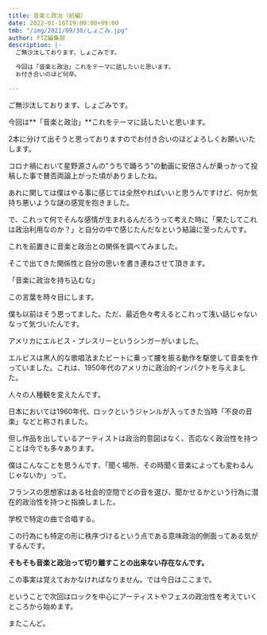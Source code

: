 ```yaml
---
title: 音楽と政治（前編）
date: 2022-01-16T19:00:00+09:00
tmb: "/img/2021/09/30/しょごみ.jpg"
author: FTZ編集部
description: |-
  ご無沙汰しております、しょごみです。

  今回は「音楽と政治」これをテーマに話したいと思います。
  お付き合いのほど何卒。

---
```

ご無沙汰しております、しょごみです。

今回は**「音楽と政治」**これをテーマに話したいと思います。

2本に分けて出そうと思っておりますのでお付き合いのほどよろしくお願いいたします。

コロナ禍において星野源さんの"うちで踊ろう"の動画に安倍さんが乗っかって投稿した事で賛否両論上がった頃がありましたね。

あれに関しては僕はやる事に感じては全然やればいいと思うんですけど、何か気持ち悪いような謎の感覚を抱きました。

で、これって何でそんな感情が生まれるんだろうって考えた時に「果たしてこれは政治利用なのか？」と自分の中で感じたんだなという結論に至ったんです。

これを前置きに音楽と政治との関係を調べてみました。

そこで出てきた関係性と自分の思いを書き連ねさせて頂きます。

「音楽に政治を持ち込むな」

この言葉を時々目にします。

僕も以前はそう思ってました。ただ、最近色々考えるとこれって浅い話じゃないなって気づいたんです。

アメリカにエルビス・プレスリーというシンガーがいました。

エルビスは黒人的な歌唱法またビートに乗って腰を振る動作を駆使して音楽を作っていました。これは、1950年代のアメリカに政治的インパクトを与えました。

人々の人種観を変えたんです。

日本においては1960年代、ロックというジャンルが入ってきた当時「不良の音楽」などと称されました。

但し作品を出しているアーティストは政治的意図はなく、否応なく政治性を持つことは今でも多々あります。

僕はこんなことを思うんです、「聞く場所、その時聞く音楽によっても変わるんじゃないか」って。

フランスの思想家はある社会的空間でどの音を選び、聞かせるかという行為に潜在的政治性を持つと指摘しました。

学校で特定の曲で合唱する。

この行為にも特定の形に秩序づけるという点である意味政治的側面ってある気がするんです。

**そもそも音楽と政治って切り離すことの出来ない存在なんです。**

この事実は覚えておかなければなりません。では今日はここまで。

ということで次回はロックを中心にアーティストやフェスの政治性を考えていくところから始めます。

またこんど。